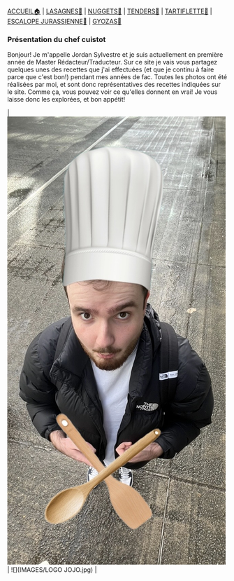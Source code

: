 <html>
  <head>
    <link rel="shortcut icon" type="x-icon" href="DOSSIER IMAGES/LOGO JOJO COOKING.png">
    <meta charset="utf-8">
    <meta http-equiv="X-UA-Compatible" content="ie=edge">
    <link rel="stylesheet" type="text/css" href="style.css">
  </head>
  <body></body>
</html>

[ACCUEIL🏠](index.md) | [LASAGNES🍝](lasagnes.md) | [NUGGETS🍗](nuggets.md) | [TENDERS🍗](tenders.md) | [TARTIFLETTE🧀](tartiflette.md) | [ESCALOPE JURASSIENNE🥩](escalope.md) | [GYOZAS🥟](gyozas.md)

### Présentation du chef cuistot
Bonjour! Je m'appelle Jordan Sylvestre et je suis actuellement en première année de Master Rédacteur/Traducteur. Sur ce site je vais vous partagez quelques unes des recettes que j'ai effectuées (et que je continu à faire parce que c'est bon!) pendant mes années de fac. Toutes les photos ont été réalisées par moi, et sont donc représentatives des recettes indiquées sur le site. Comme ça, vous pouvez voir ce qu'elles donnent en vrai! Je vous laisse donc les explorées, et bon appétit!

| ![](IMAGES/Cuisto.jpg) | ![](IMAGES/LOGO JOJO.jpg) |


